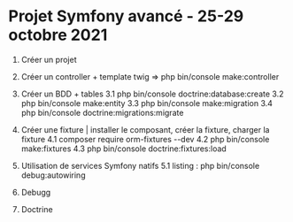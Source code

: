 
# Projet Symfony avancé - 25-29 octobre 2021 

1. Créer un projet

2. Créer un controller + template twig => php bin/console make:controller

3. Créer un BDD + tables 
  3.1 php bin/console doctrine:database:create
  3.2 php bin/console make:entity
  3.3 php bin/console make:migration
  3.4 php bin/console doctrine:migrations:migrate

4. Créer une fixture | installer le composant, créer la fixture, charger la fixture
  4.1 composer require orm-fixtures --dev
  4.2 php bin/console make:fixtures
  4.3 php bin/console doctrine:fixtures:load 
  
5. Utilisation de services Symfony natifs
  5.1 listing : php bin/console debug:autowiring

6. Debugg
7. Doctrine
